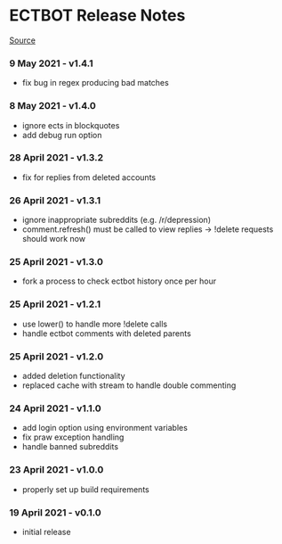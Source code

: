 # ECTBOT Release Notes

[Source](https://github.com/jordanlevy96/reddit-ectbot)

### 9 May 2021 - v1.4.1
- fix bug in regex producing bad matches

### 8 May 2021 - v1.4.0
- ignore ects in blockquotes
- add debug run option

### 28 April 2021 - v1.3.2
- fix for replies from deleted accounts

### 26 April 2021 - v1.3.1
- ignore inappropriate subreddits (e.g. /r/depression)
- comment.refresh() must be called to view replies -> !delete requests should work now

### 25 April 2021 - v1.3.0
- fork a process to check ectbot history once per hour

### 25 April 2021 - v1.2.1
- use lower() to handle more !delete calls
- handle ectbot comments with deleted parents

### 25 April 2021 - v1.2.0
- added deletion functionality
- replaced cache with stream to handle double commenting

### 24 April 2021 - v1.1.0
- add login option using environment variables
- fix praw exception handling
- handle banned subreddits

### 23 April 2021 - v1.0.0
- properly set up build requirements

### 19 April 2021 - v0.1.0
- initial release
